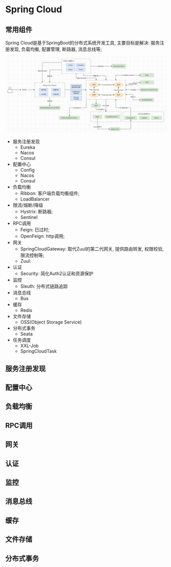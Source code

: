 # Spring Cloud

## 常用组件

Spring Cloud是基于SpringBoot的分布式系统开发工具, 主要目标是解决: 服务注册发现, 负载均衡, 配置管理, 断路器, 消息总线等;

![image](img/spring_cloud.png)

* 服务注册发现
  * Eureka
  * Nacos
  * Consul
* 配置中心
  * Config
  * Nacos
  * Consul
* 负载均衡
  * Ribbon: 客户端负载均衡组件;
  * LoadBalancer
* 限流/熔断/降级
  * Hystrix: 断路器;
  * Sentinel
* RPC调用
  * Feign: 已过时;
  * OpenFeign: http调用;
* 网关
  * SpringCloudGateway: 取代Zuul的第二代网关, 提供路由转发, 权限校验, 限流控制等;
  * Zuul: 
* 认证
  * Security: 简化Auth2认证和资源保护
* 监控
  * Sleuth: 分布式链路追踪
* 消息总线
  * Bus
* 缓存
  * Redis
* 文件存储
  * OSS(Object Storage Service)
* 分布式事务
  * Seata
* 任务调度
  * XXL-Job
  * SpringCloudTask

## 服务注册发现

## 配置中心

## 负载均衡

## RPC调用

## 网关

## 认证

## 监控

## 消息总线

## 缓存

## 文件存储

## 分布式事务

